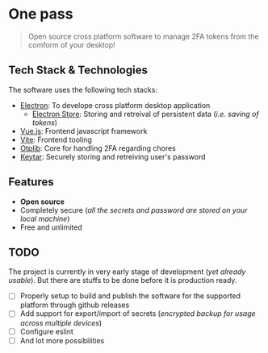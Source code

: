 # One pass

> Open source cross platform software to manage 2FA tokens from the comform of your desktop!

## Tech Stack & Technologies

The software uses the following tech stacks:

- [Electron](https://www.electronjs.org/): To develope cross platform desktop application
  - [Electron Store](https://www.npmjs.com/package/electron-store): Storing and retreival of persistent data (_i.e. saving of tokens_)
- [Vue.js](https://v3.vuejs.org/): Frontend javascript framework
- [Vite](https://vitejs.dev/): Frontend tooling
- [Otplib](https://www.npmjs.com/package/otplib): Core for handling 2FA regarding chores
- [Keytar](https://atom.github.io/node-keytar/): Securely storing and retreiving user's password

## Features

- **Open source**
- Completely secure (_all the secrets and password are stored on your local machine_)
- Free and unlimited

## TODO

The project is currently in very early stage of development (_yet already usable_). But there are stuffs to be done before it is production ready.

- [ ] Properly setup to build and publish the software for the supported platform through github releases
- [ ] Add support for export/import of secrets (_encrypted backup for usage across multiple devices_)
- [ ] Configure eslint
- [ ] And lot more possibilities
